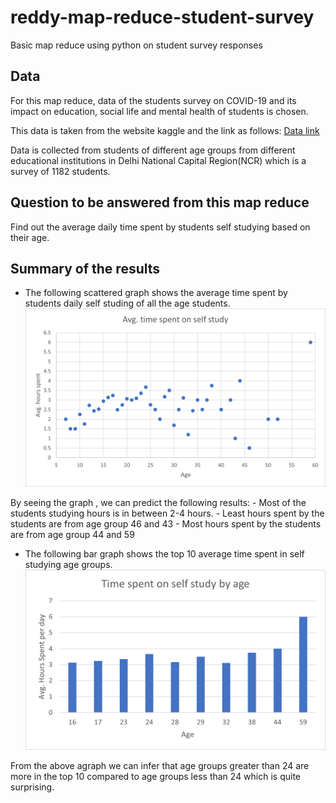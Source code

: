 # reddy-map-reduce-student-survey
Basic map reduce using python on student survey responses

## Data
For this map reduce, data of the students survey on COVID-19 and its impact on education, social life and mental health of students is chosen.

This data is taken from the website kaggle and the link as follows:
[Data link](https://www.kaggle.com/kunal28chaturvedi/covid19-and-its-impact-on-students)

Data is collected from students of different age groups from different educational institutions in Delhi National Capital Region(NCR) which is a survey of 1182 students.

## Question to be answered from this map reduce
Find out the average daily time spent by students self studying based on their age.

## Summary of the results
-   The following scattered graph shows the average time spent by students daily self studing of all the age students. 
![average time spent self studying by age group](Images/avg_time_spent.png)

By seeing the graph , we can predict the following results:
    -   Most of the students studying hours is in between 2-4 hours.
    -   Least hours spent by the students are from age group 46 and 43
    -   Most hours spent by the students are from age group 44 and 59
-   The following bar graph shows the top 10 average time spent in self studying age groups.
![Top 10 age groups](Images/top10.png)

From the above agraph we can infer that age groups greater than 24 are more in the top 10 compared to age groups less than 24 which is quite surprising.

